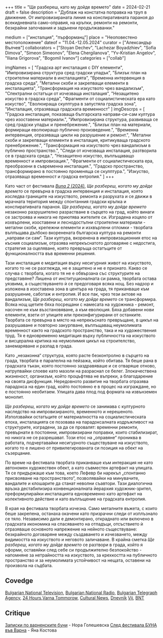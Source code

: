 +++
title = "Ще разбереш, като му дойде времето"
date = 2024-02-21
draft = false
description = "Дублаж на констатна поправка на труп в движение. От импровизираната линия на конспиративната параноя до всекидневната само-оправия, на  кръпки, ремонти на ремонти, безкрайни започвания и задънени продължаванки."

medium = ["инсталция", "пърформанц"]
place = "Неоповестено местоположение"
dateof = "11.04.-12.05.2024"
curator = ["Александър Вълчев"]
collaborators = ["Stoyan Dechev", "Lachezar Boyadzhiev", "Sofia Dimova", "Simeon Simeonov", "Elena Chergilanova", "Yv-Kristian Angelov", "Iliana Grigorova", "Bogomil Ivanov"]
categories = ["collab"]

imgNames = [
  "Градска арт инсталация с DIY елементи",
  "Импровизирана структура сред градски упадък",
  "Близък план на строителни материали в инсталацията",
  "Временна интервенция в градска среда",
  "Метални скоби и закрепващи елементи в инсталацията",
  "Трансформация на изкуството чрез вандализъм",
  "Спектрални остатъци от изчезваща инсталация",
  "Незащитено изкуство в градска среда",
  "Фрагменти от социалистическата ера като изкуство",
  "Еволюираща скулптура в запустяла градска зона",
  "Инсталация, отразяваща градската временност"
]
imgDescrps = [
  "Градска инсталация, показваща българската направи-си-сам култура чрез изоставени материали.",
  "Импровизирана структура, развиваща се сред градски упадък и пренебрежение.",
  "Близък план на материали, формиращи еволюиращо публично произведение.",
  "Временна интервенция, отразяваща цикли на разрушение и ремонт.",
  "Метални скоби и закрепващи елементи в инсталация, критикуваща градското пренебрежение.",
  "Трансформация на изкуството чрез вандализъм в публично пространство.",
  "Следи от изчезваща инсталация, разтворила се в градската среда.",
  "Незащитено изкуство, въплъщаващо временност и импровизация.",
  "Фрагменти от социалистическата ера, преобразени в съвременна инсталация.",
  "Градско пространство, трансформирано в постоянно променяща се скулптура.",
  "Изкуство, отразяващо временност и градска ентропия."
]
+++

Като част от фестивала [_Buna 2_ (2024)](https://bunavarna.com/en/programme/#urbaninterventions), _Ще разбереш, когато му дойде времето_ се превърна в градска интервенция и инсталация, която изследва границите на изкуството, ремонта и разрухата и се движи в мрачната територия между спонтанния градски кръпка и конспиративната параноя. _Ще разбереш, когато му дойде времето_ незаконно разрушително разрастване в сърцето на град, който винаги се застроява и никога не приютява жителите си. Изградена изцяло от изхвърлени, изоставени и леснодостъпни строителни материали - метални скоби, крепежни елементи и изхвърлени отломки - творбата въплъщава дълбоко вкоренената българска култура на ремонти „направи си сам“. Тази култура, вкоренена в импровизационния етос на късния социализъм, отразява непрекъснатото договаряне с недостига, стратегия за оцеляване, която превръща остатъците от функционалността във временни решения.

Тази инсталация е медитация върху несигурния живот на изкуството, когато то не се разглежда, не е защитено и не е признато. Какво се случва с творбата, когато тя не е обвързана със структурите на представяне? Лишена от институционалната си рамка, творбата остава уязвима, а съществуването ѝ се предоговаря всяка нощ. Без надзор и изложена в изоставена зона в центъра на града, тя приканваше към разрушение, саботаж и ентропия. И все пак, чрез тези актове на вандализъм, _Ще разбереш, когато му дойде времето_ се трансформира. Всяка нощ щетите бяха посрещани с намесата на художника - ремонт, насочен не към възстановяване, а към еволюция. Бяха добавени нови елементи, взети от улиците или преконфигурирани от останките. Творбата се превърна в място на непрекъснато превръщане, в цикъл на разрушаване и повторно закурпване, въплъщаващ неумолимата временност както на градското пространство, така и на художествения труд. Тя е едновременно медитация върху публичността на изкуството и висцерална критика на неумолимия цикъл на строителство, занемаряване и разпад в града.

Като „незаконна“ структура, която расте безконтролно в сърцето на града, творбата е паралелна на пейзажа, който обитава. Тя беше рана в градската тъкан, която постоянно заздравяваше и се отваряше отново, натрупвайки слоеве като мазоли на разраснал се белег. Злокачествена жизненост, организъм, който процъфтява не въпреки, а благодарение на своята дисфункция. Нередовното развитие на творбата отразява парадокса на един град, който постоянно е в процес на изграждане, но е постоянно необитаем. Улицата дава плод под формата на извънземен монолит.

_Ще разбереш, когато му дойде времето_ се занимава с културното наследство на импровизираното, временното и нерешеното. Използвайки остатъците от материалността на социалистическата епоха, инсталацията се позовава на парадоксалната издръжливост на структурите, изградени, за да се провалят: временни ремонти, превърнати в постоянни, импровизирани поправки, които стабилизират, но никога не се разрешават. Този етос на „оправяне“ прониква в работата, подчертавайки несигурното съществуване на изкуството, когато то е лишено от привилегированата си позиция на обект на съзерцание.

По време на фестивала творбата приканваше към интеракция не като автономен художествен обект, а като съвместен артефакт на улицата. Тя се придържаше към това, което Лефевр би нарекъл „спонтанно присвояване на пространството“, позволявайки на минувачите, вандалите и клошарите да станат неволни съавтори. Тази диалогична връзка дестабилизира конвенционалната йерархия художник-зрител, преформулирайки инсталацията едновременно като артефакт на колективното действие и като въплъщение на градската ентропия.

В края на фестивала творбата изчезна. Само металните въжета, с които беше закрепена, останаха окачени като призрачни следи от изплъзнало се тяло. Независимо дали е демонтирано, откраднато или включено в градската икономика на спасяването на отпадъци, отсъствието ѝ отразяваше основното напрежение на нейното съществуване: безкрайното договаряне между създаването и изчезването, между видимостта на изкуството и неговото заличаване. В крайна сметка _Ще разбереш, когато му дойде времето_ се разтвори в града, който я оформи, оставяйки след себе си продължително безпокойство - напомняне за нетрайността на изкуството, за крехкостта на публичното пространство и за неумолимата устойчивост на нещата, оставени на произвола на съдбата.

## Covedge
[Bulgarian National Television](https://bnt.bg/news/vtoro-izdanie-na-festivala-za-savremenno-vizualno-izkustvo-buna-vav-varna-v362667-326670news.html), [Bulgarian National Radio](https://bnr.bg/varna/post/101975750/buna-2-da-razbunim-duhovete-s-izkustvo), [Bulgarian Telegraph Agency](https://www.bta.bg/bg/news/bulgaria/regional-news/oblast-varna/669944-vtoroto-izdanie-na-foruma-za-savremenno-izkustvo-buna-vav-varna-shte-bade-ot-2), [24 Hours](https://www.24chasa.bg/bulgaria/article/18004134),[Varna Tommorow](https://varnautre.bg/2024/05/24/629748-unikalen_festival_zapochva_dnes_vuv_varna), [Cultural News](https://kulturni-novini.info/sections/11/news/39169-vtoroto-izdanie-na-foruma-za-savremenno-izkustvo-buna-shte-se-sluchi-ot-24-may-do-2-yuni-vav-varna), [Dnevnik](https://www.dnevnik.bg/burzi-novini/2024/05/20/4627213_burzi_novini_20_mai/#4628150) [Vij](https://vijmag.bg/bg/article/vtora-buna), [BNT](https://bnt.bg/news/kakvo-da-ochakvame-na-festivala-buna-vav-varna-v368087-329168news.html)

## Critique
[Записки по варненските буни](https://kultura.bg/web/%d0%b7%d0%b0%d0%bf%d0%b8%d1%81%d0%ba%d0%b8-%d0%bf%d0%be-%d0%b2%d0%b0%d1%80%d0%bd%d0%b5%d0%bd%d1%81%d0%ba%d0%b8%d1%82%d0%b5-%d0%b1%d1%83%d0%bd%d0%b8/) - Нора Голешевска 
[След фестивала БУНА във Варна](https://kultura.bg/web/%D1%81%D0%BB%D0%B5%D0%B4-%D1%84%D0%B5%D1%81%D1%82%D0%B8%D0%B2%D0%B0%D0%BB%D0%B0-%D0%B1%D1%83%D0%BD%D0%B0-%D0%B2%D1%8A%D0%B2-%D0%B2%D0%B0%D1%80%D0%BD%D0%B0/) - Яна Костова 
